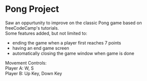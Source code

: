 # Pong Project
Saw an oppurtunity to improve on the classic Pong game based on freeCodeCamp's tutorials.   
Some features added, but not limited to: 
- ending the game when a player first reaches 7 points
- having an end game screen
- automatically closing the game window when game is done

Movement Controls:   
    Player A: W, S   
    Player B: Up Key, Down Key   